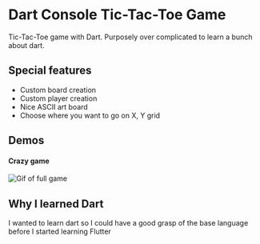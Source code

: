 # Dart Console Tic-Tac-Toe Game

Tic-Tac-Toe game with Dart. Purposely over complicated to learn a bunch about dart.
## Special features
- Custom board creation
- Custom player creation
- Nice ASCII art board
- Choose where you want to go on X, Y grid

## Demos
#### Crazy game
![Gif of full game](https://github.com/michael-lesirge/tic-tac-toe/assets/100492377/cbfcc1bc-cfd8-492c-a8ec-019afe6b6c06)

## Why I learned Dart
I wanted to learn dart so I could have a good grasp of the base language before I started learning Flutter
